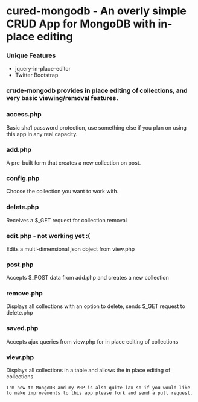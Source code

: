 cured-mongodb - An overly simple CRUD App for MongoDB with in-place editing
===================================================================================

### Unique Features
*   jquery-in-place-editor
*   Twitter Bootstrap

### crude-mongodb provides in place editing of collections, and very basic viewing/removal features. ###

### access.php
Basic sha1 password protection, use something else if you plan on using this app in any real capacity.

### add.php
A pre-built form that creates a new collection on post.

### config.php
Choose the collection you want to work with.

### delete.php
Receives a $_GET request for collection removal

### edit.php - not working yet :(
Edits a multi-dimensional json object from view.php

### post.php
Accepts $_POST data from add.php and creates a new collection

### remove.php
Displays all collections with an option to delete, sends $_GET request to delete.php

### saved.php
Accepts ajax queries from view.php for in place editing of collections

### view.php
Displays all collections in a table and allows the in place editing of collections

```
I'm new to MongoDB and my PHP is also quite lax so if you would like to make improvements to this app please fork and send a pull request.
```